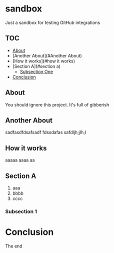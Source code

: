 # sandbox
Just a sandbox for testing GitHub integrations

## TOC

* [About](#About)
* [Another About](#Another About)
* [How it works](#how it works)
* [Section A](#section a)
     * [Subsection One](#subsection) 
* [Conclusion](#conclusion)


## About

You should ignore this project. It's full of gibberish 

## Another About

sadfasdfdsafsadf
fdssdafas
safdljh;jlh;l

## How it works

aaaaa
aaaa
aa

## Section A

1) aaa
2) bbbb 
3) cccc

### Subsection 1

# Conclusion

The end 
